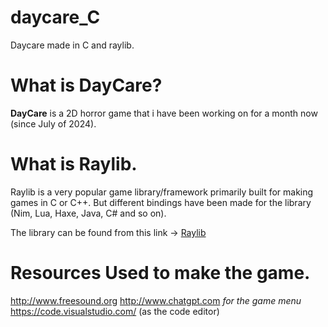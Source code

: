 # daycare_C

Daycare made in C and raylib.




# What is DayCare?

**DayCare** is a 2D horror game that i have been working on for a month now (since July of 2024).

# What is Raylib.

Raylib is a very popular game library/framework primarily built for making games in C or C++. But different
bindings have been made for the library (Nim, Lua, Haxe, Java, C# and so on).

The library can be found from this link -> <a href="https://www.raylib.com/"> Raylib </a>

# Resources Used to make the game.

http://www.freesound.org
http://www.chatgpt.com *for the game menu*
https://code.visualstudio.com/ (as the code editor)

